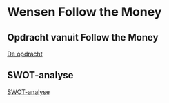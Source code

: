 # Wensen Follow the Money

## Opdracht vanuit Follow the Money

[De opdracht](https://app.gitbook.com/@jorik/s/project-blauwdruk/opdracht_vanuit_follow-the-money)


## SWOT-analyse

[SWOT-analyse](https://app.gitbook.com/@jorik/s/project-blauwdruk/research_methods/swot-analyse)